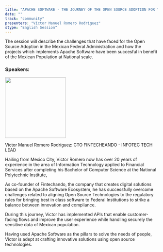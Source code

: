 ```yaml
---
title: "APACHE SOFTWARE - THE JOURNEY OF THE OPEN SOURCE ADOPTION FOR THE MEXICAN GOVERNMENT"
date: ""
track: "community"
presenters: "Víctor Manuel Romero Rodríguez"
stype: "English Session"
---
```


The session will describe the challenges that have faced for the Open Source Adoption in the Mexican Federal Administration and how the projects which implements Apache Software have been succesful in benefit of the Mexican Population at National scale.

### Speakers:


<img src="https://sessionize.com/image/abff-400o400o1-JtwN2B9o1VxeTfF87sDK3d.jpg" width="200" /><br/>

Víctor Manuel Romero Rodríguez: CTO FINTECHEANDO - INFOTEC TECH LEAD

Hailing from Mexico City, Victor Romero now has over 20 years of experience in the area of ​​Information Technology applied to Financial Services after completing his Bachelor of Computer Science at the National Polytechnic Institute,

As co-founder of Fintechando, the company that creates digital solutions based on the Apache Software Ecosystem, he has successfully overcome challenges related to aligning Open Source Technologies to the regulatory rules for bringing best in class software to Federal Institutions to strike a balance between innovation and compliance.

During this journey, Victor has implemented APIs that enable customer-facing flows and improve the user experience while handling securely the sensitive data of Mexican population.

Having used Apache Software as the pillars to solve the needs of people, Victor is adept at crafting innovative solutions using open source technologies.

